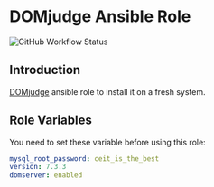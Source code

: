 # DOMjudge Ansible Role

![GitHub Workflow Status](https://img.shields.io/github/actions/workflow/status/1995parham-me/domjudge-role/install.yaml?logo=github&style=flat-square)

## Introduction

[DOMjudge](https://www.domjudge.org/) ansible role to install it on a fresh system.

## Role Variables

You need to set these variable before using this role:

```yaml
mysql_root_password: ceit_is_the_best
version: 7.3.3
domserver: enabled
```
